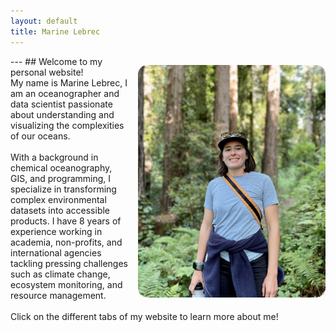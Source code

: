 ```yaml
---
layout: default
title: Marine Lebrec
---
```

<link rel="stylesheet" href="custom.css">
---

<p style="float: right; margin-left: 15px;">
    <img src="/images/self.png" alt="My Image" width="300" style="border-radius: 15px;">
    <br>
</p>
## Welcome to my personal website! <br>
My name is Marine Lebrec, I am an oceanographer and data scientist passionate about understanding and visualizing the complexities of our oceans. <br><br>
With a background in chemical oceanography, GIS, and programming, I specialize in transforming complex environmental datasets into accessible products. I have 8 years of experience working in academia, non-profits, and international agencies tackling pressing challenges such as climate change, ecosystem monitoring, and resource management.
<br>
<br>
Click on the different tabs of my website to learn more about me! 